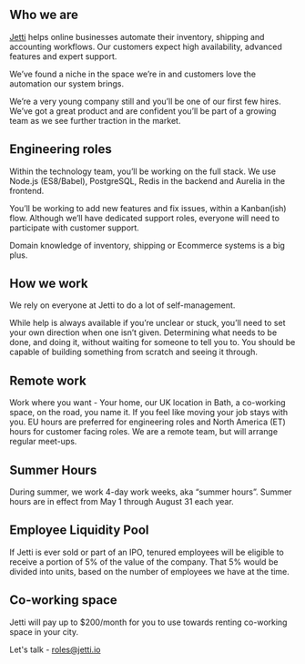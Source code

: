 ## Who we are
[Jetti](https://jetti.io) helps online businesses automate their inventory, shipping and accounting workflows. Our customers expect high availability, advanced features and expert support. 

We’ve found a niche in the space we’re in and customers love the automation our system brings. 

We’re a very young company still and you’ll be one of our first few hires. We’ve got a great product and are confident you’ll be part of a growing team as we see further traction in the market. 

## Engineering roles 
Within the technology team, you’ll be working on the full stack. We use Node.js (ES8/Babel), PostgreSQL, Redis in the backend and Aurelia in the frontend.

You’ll be working to add new features and fix issues, within a Kanban(ish) flow. Although we’ll have dedicated support roles, everyone will need to participate with customer support. 

Domain knowledge of inventory, shipping or Ecommerce systems is a big plus. 

## How we work
We rely on everyone at Jetti to do a lot of self-management. 

While help is always available if you’re unclear or stuck, you’ll need to set your own direction when one isn’t given. Determining what needs to be done, and doing it, without waiting for someone to tell you to. You should be capable of building something from scratch and seeing it through.

## Remote work
Work where you want - Your home, our UK location in Bath, a co-working space, on the road, you name it. If you feel like moving your job stays with you. EU hours are preferred for engineering roles and North America (ET) hours for customer facing roles. We are a remote team, but will arrange regular meet-ups.
 
## Summer Hours
During summer, we work 4-day work weeks, aka “summer hours”. Summer hours are in effect from May 1 through August 31 each year.

## Employee Liquidity Pool
If Jetti is ever sold or part of an IPO, tenured employees will be eligible to receive a portion of 5% of the value of the company. That 5% would be divided into units, based on the number of employees we have at the time. 

## Co-working space
Jetti will pay up to $200/month for you to use towards renting co-working space in your city. 

Let's talk - roles@jetti.io
